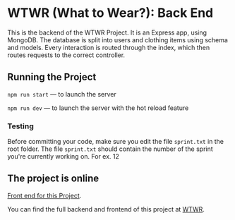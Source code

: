 # WTWR (What to Wear?): Back End

This is the backend of the WTWR Project. It is an Express app, using MongoDB. The database is split into users and clothing items using schema and models. Every interaction is routed through the index, which then routes requests to the correct controller.

## Running the Project

`npm run start` — to launch the server

`npm run dev` — to launch the server with the hot reload feature

### Testing

Before committing your code, make sure you edit the file `sprint.txt` in the root folder. The file `sprint.txt` should contain the number of the sprint you're currently working on. For ex. 12

## The project is online

[Front end for this Project](https://github.com/scottchappell99/se_project_react).

You can find the full backend and frontend of this project at [WTWR](https://wtwr.my.to).

